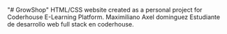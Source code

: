 "# GrowShop" 
HTML/CSS website  created as a personal project for Coderhouse E-Learning Platform. 
Maximiliano Axel dominguez Estudiante de desarrollo web full stack en coderhouse.
